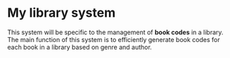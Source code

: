 # My library system
This system will be specific to the management of **book codes** in a library. The main function of this system is to efficiently generate book codes for each book in a library based on genre and author.
